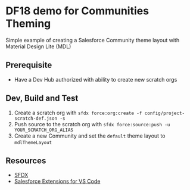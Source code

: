 # DF18 demo for Communities Theming

Simple example of creating a Salesforce Community theme layout with Material Design Lite (MDL)

## Prerequisite
- Have a Dev Hub authorized with ability to create new scratch orgs

## Dev, Build and Test
1. Create a scratch org with `sfdx force:org:create -f config/project-scratch-def.json -s`
2. Push source to the scratch org with `sfdx force:source:push -u YOUR_SCRATCH_ORG_ALIAS`
3. Create a new Community and set the `default` theme layout to `mdlThemeLayout`

## Resources
- [SFDX](https://developer.salesforce.com/tools/sfdxcli)
- [Salesforce Extensions for VS Code](https://marketplace.visualstudio.com/items?itemName=salesforce.salesforcedx-vscode)